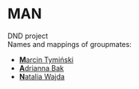 # MAN 
DND project <br />
Names and mappings of groupmates: 
- [**M**arcin Tymiński](https://github.com/marcintyminski)
- [**A**drianna Bak](https://github.com/adabak19)
- [**N**atalia Wajda](https://github.com/natalkawajda)
